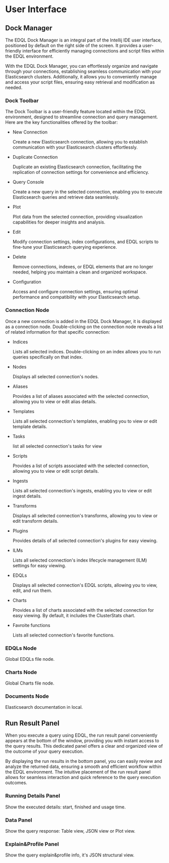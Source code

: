 # User Interface

## Dock Manager

The EDQL Dock Manager is an integral part of the Intellij IDE user interface, positioned by default on the right side of the screen. It provides a user-friendly interface for efficiently managing connections and script files within the EDQL environment.

With the EDQL Dock Manager, you can effortlessly organize and navigate through your connections, establishing seamless communication with your Elasticsearch clusters. Additionally, it allows you to conveniently manage and access your script files, ensuring easy retrieval and modification as needed.

### Dock Toolbar

The Dock Toolbar is a user-friendly feature located within the EDQL environment, designed to streamline connection and query management. Here are the key functionalities offered by the toolbar:

*   New Connection

    Create a new Elasticsearch connection, allowing you to establish communication with your Elasticsearch clusters effortlessly.
*   Duplicate Connection

    Duplicate an existing Elasticsearch connection, facilitating the replication of connection settings for convenience and efficiency.
*   Query Console

    Create a new query in the selected connection, enabling you to execute Elasticsearch queries and retrieve data seamlessly.
*   Plot

    Plot data from the selected connection, providing visualization capabilities for deeper insights and analysis.
*   Edit

    Modify connection settings, index configurations, and EDQL scripts to fine-tune your Elasticsearch querying experience.
*   Delete

    Remove connections, indexes, or EDQL elements that are no longer needed, helping you maintain a clean and organized workspace.
*   Configuration

    Access and configure connection settings, ensuring optimal performance and compatibility with your Elasticsearch setup.

### Connection Node

Once a new connection is added in the EDQL Dock Manager, it is displayed as a connection node. Double-clicking on the connection node reveals a list of related information for that specific connection:

*   Indices

    Lists all selected indices. Double-clicking on an index allows you to run queries specifically on that index.
*   Nodes

    Displays all selected connection's nodes.
*   Aliases

    Provides a list of aliases associated with the selected connection, allowing you to view or edit alias details.
*   Templates

    Lists all selected connection's templates, enabling you to view or edit template details.
*   Tasks

    list all selected connection's tasks for view
*   Scripts

    Provides a list of scripts associated with the selected connection, allowing you to view or edit script details.
*   Ingests

    Lists all selected connection's ingests, enabling you to view or edit ingest details.
*   Transforms

    Displays all selected connection's transforms, allowing you to view or edit transform details.
*   Plugins

    Provides details of all selected connection's plugins for easy viewing.
*   ILMs

    Lists all selected connection's index lifecycle management (ILM) settings for easy viewing.
*   EDQLs

    Displays all selected connection's EDQL scripts, allowing you to view, edit, and run them.
*   Charts

    Provides a list of charts associated with the selected connection for easy viewing. By default, it includes the ClusterStats chart.
*   Favroite functions

    Lists all selected connection's favorite functions.

### EDQLs Node

Global EDQLs file node.

### Charts Node

Global Charts file node.

### Documents Node

Elasticsearch documentation in local.

## Run Result Panel

When you execute a query using EDQL, the run result panel conveniently appears at the bottom of the window, providing you with instant access to the query results. This dedicated panel offers a clear and organized view of the outcome of your query execution.

By displaying the run results in the bottom panel, you can easily review and analyze the returned data, ensuring a smooth and efficient workflow within the EDQL environment. The intuitive placement of the run result panel allows for seamless interaction and quick reference to the query execution outcomes.

### Running Details Panel

Show the executed details: start, finished and usage time.

### Data Panel

Show the query response: Table view, JSON view or Plot view.

### Explain\&Profile Panel

Show the query explain\&profile info, it's JSON structural view.
